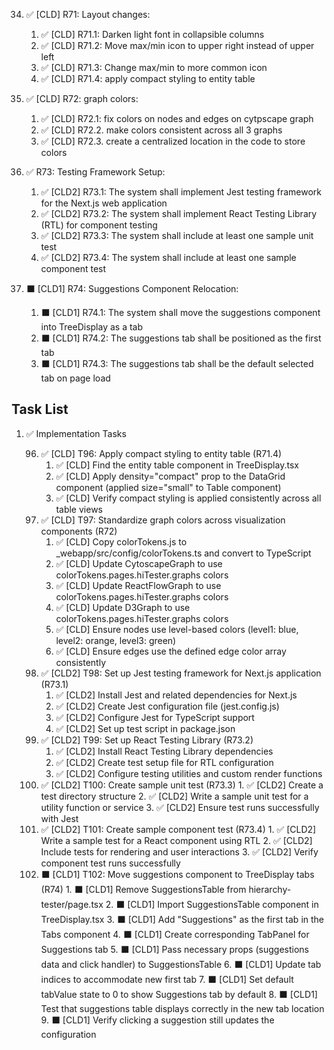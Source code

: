 34. ✅ [CLD] R71: Layout changes:

    1. ✅ [CLD] R71.1: Darken light font in collapsible columns
    2. ✅ [CLD] R71.2: Move max/min icon to upper right instead of upper left
    3. ✅ [CLD] R71.3: Change max/min to more common icon
    4. ✅ [CLD] R71.4: apply compact styling to entity table

35. ✅ [CLD] R72: graph colors:

    1. ✅ [CLD] R72.1: fix colors on nodes and edges on cytpscape graph
    2. ✅ [CLD] R72.2. make colors consistent across all 3 graphs
    3. ✅ [CLD] R72.3. create a centralized location in the code to store colors

36. ✅ R73: Testing Framework Setup:

    1. ✅ [CLD2] R73.1: The system shall implement Jest testing framework for the Next.js web application
    2. ✅ [CLD2] R73.2: The system shall implement React Testing Library (RTL) for component testing
    3. ✅ [CLD2] R73.3: The system shall include at least one sample unit test
    4. ✅ [CLD2] R73.4: The system shall include at least one sample component test

37. ⬛ [CLD1] R74: Suggestions Component Relocation:

    1. ⬛ [CLD1] R74.1: The system shall move the suggestions component into TreeDisplay as a tab
    2. ⬛ [CLD1] R74.2: The suggestions tab shall be positioned as the first tab
    3. ⬛ [CLD1] R74.3: The suggestions tab shall be the default selected tab on page load

## Task List

1.  ✅ Implementation Tasks

    96. ✅ [CLD] T96: Apply compact styling to entity table (R71.4)
        1. ✅ [CLD] Find the entity table component in TreeDisplay.tsx
        2. ✅ [CLD] Apply density="compact" prop to the DataGrid component (applied size="small" to Table component)
        3. ✅ [CLD] Verify compact styling is applied consistently across all table views
    97. ✅ [CLD] T97: Standardize graph colors across visualization components (R72)
        1. ✅ [CLD] Copy colorTokens.js to \_webapp/src/config/colorTokens.ts and convert to TypeScript
        2. ✅ [CLD] Update CytoscapeGraph to use colorTokens.pages.hiTester.graphs colors
        3. ✅ [CLD] Update ReactFlowGraph to use colorTokens.pages.hiTester.graphs colors
        4. ✅ [CLD] Update D3Graph to use colorTokens.pages.hiTester.graphs colors
        5. ✅ [CLD] Ensure nodes use level-based colors (level1: blue, level2: orange, level3: green)
        6. ✅ [CLD] Ensure edges use the defined edge color array consistently
    98. ✅ [CLD2] T98: Set up Jest testing framework for Next.js application (R73.1)
        1. ✅ [CLD2] Install Jest and related dependencies for Next.js
        2. ✅ [CLD2] Create Jest configuration file (jest.config.js)
        3. ✅ [CLD2] Configure Jest for TypeScript support
        4. ✅ [CLD2] Set up test script in package.json
    99. ✅ [CLD2] T99: Set up React Testing Library (R73.2)
        1. ✅ [CLD2] Install React Testing Library dependencies
        2. ✅ [CLD2] Create test setup file for RTL configuration
        3. ✅ [CLD2] Configure testing utilities and custom render functions
    100. ✅ [CLD2] T100: Create sample unit test (R73.3)
        1. ✅ [CLD2] Create a test directory structure
        2. ✅ [CLD2] Write a sample unit test for a utility function or service
        3. ✅ [CLD2] Ensure test runs successfully with Jest
    101. ✅ [CLD2] T101: Create sample component test (R73.4)
        1. ✅ [CLD2] Write a sample test for a React component using RTL
        2. ✅ [CLD2] Include tests for rendering and user interactions
        3. ✅ [CLD2] Verify component test runs successfully
    102. ⬛ [CLD1] T102: Move suggestions component to TreeDisplay tabs (R74)
        1. ⬛ [CLD1] Remove SuggestionsTable from hierarchy-tester/page.tsx
        2. ⬛ [CLD1] Import SuggestionsTable component in TreeDisplay.tsx
        3. ⬛ [CLD1] Add "Suggestions" as the first tab in the Tabs component
        4. ⬛ [CLD1] Create corresponding TabPanel for Suggestions tab
        5. ⬛ [CLD1] Pass necessary props (suggestions data and click handler) to SuggestionsTable
        6. ⬛ [CLD1] Update tab indices to accommodate new first tab
        7. ⬛ [CLD1] Set default tabValue state to 0 to show Suggestions tab by default
        8. ⬛ [CLD1] Test that suggestions table displays correctly in the new tab location
        9. ⬛ [CLD1] Verify clicking a suggestion still updates the configuration

